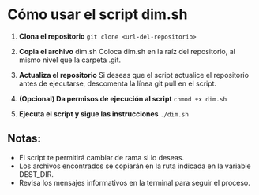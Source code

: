 # Cómo usar el script dim.sh
1. **Clona el repositorio**
`git clone <url-del-repositorio>`

2. **Copia el archivo** dim.sh
Coloca dim.sh en la raíz del repositorio, al mismo nivel que la carpeta .git.

3. **Actualiza el repositorio**
Si deseas que el script actualice el repositorio antes de ejecutarse, descomenta la línea git pull en el script.

4. **(Opcional) Da permisos de ejecución al script**
`chmod +x dim.sh`

5. **Ejecuta el script y sigue las instrucciones**
`./dim.sh`

## Notas:

- El script te permitirá cambiar de rama si lo deseas.
- Los archivos encontrados se copiarán en la ruta indicada en la variable DEST_DIR.
- Revisa los mensajes informativos en la terminal para seguir el proceso.
